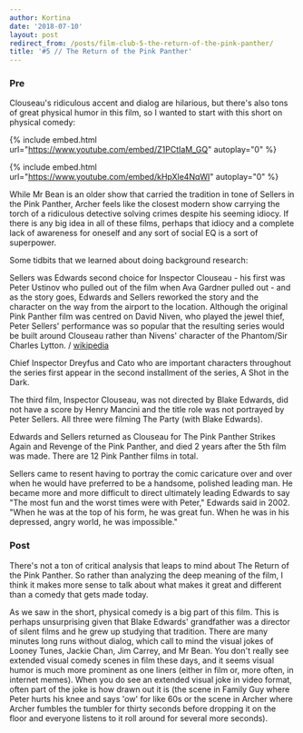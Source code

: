 ```yaml
---
author: Kortina
date: '2018-07-10'
layout: post
redirect_from: /posts/film-club-5-the-return-of-the-pink-panther/
title: '#5 // The Return of the Pink Panther'
---
```


### Pre

Clouseau's ridiculous accent and dialog are hilarious, but there's also tons of great physical humor in this film, so I wanted to start with this short on physical comedy:

{% include embed.html url="https://www.youtube.com/embed/Z1PCtIaM_GQ" autoplay="0" %}

{% include embed.html url="https://www.youtube.com/embed/kHpXle4NqWI" autoplay="0" %}

While Mr Bean is an older show that carried the tradition in tone of Sellers in the Pink Panther, Archer feels like the closest modern show carrying the torch of a ridiculous detective solving crimes despite his seeming idiocy. If there is any big idea in all of these films, perhaps that idiocy and a complete lack of awareness for oneself and any sort of social EQ is a sort of superpower.

Some tidbits that we learned about doing background research:

Sellers was Edwards second choice for Inspector Clouseau - his first was Peter Ustinov who pulled out of the film when Ava Gardner pulled out - and as the story goes, Edwards and Sellers reworked the story and the character on the way from the airport to the location. Although the original Pink Panther film was centred on David Niven, who played the jewel thief, Peter Sellers' performance was so popular that the resulting series would be built around Clouseau rather than Nivens' character of the Phantom/Sir Charles Lytton. / [wikipedia](https://en.wikipedia.org/wiki/The_Pink_Panther)

Chief Inspector Dreyfus and Cato who are important characters throughout the series first appear in the second installment of the series, A Shot in the Dark.

The third film, Inspector Clouseau, was not directed by Blake Edwards, did not have a score by Henry Mancini and the title role was not portrayed by Peter Sellers. All three were filming The Party (with Blake Edwards).

Edwards and Sellers returned as Clouseau for The Pink Panther Strikes Again and Revenge of the Pink Panther, and died 2 years after the 5th film was made. There are 12 Pink Panther films in total.

Sellers came to resent having to portray the comic caricature over and over when he would have preferred to be a handsome, polished leading man. He became more and more difficult to direct ultimately leading Edwards to say "The most fun and the worst times were with Peter," Edwards said in 2002. "When he was at the top of his form, he was great fun. When he was in his depressed, angry world, he was impossible."

### Post

There's not a ton of critical analysis that leaps to mind about The Return of the Pink Panther. So rather than analyzing the deep meaning of the film, I think it makes more sense to talk about what makes it great and different than a comedy that gets made today.

As we saw in the short, physical comedy is a big part of this film. This is perhaps unsurprising given that Blake Edwards' grandfather was a director of silent films and he grew up studying that tradition. There are many minutes long runs without dialog, which call to mind the visual jokes of Looney Tunes, Jackie Chan, Jim Carrey, and Mr Bean. You don't really see extended visual comedy scenes in film these days, and it seems visual humor is much more prominent as one liners (either in film or, more often, in internet memes). When you do see an extended visual joke in video format, often part of the joke is how drawn out it is (the scene in Family Guy where Peter hurts his knee and says 'ow' for like 60s or the scene in Archer where Archer fumbles the tumbler for thirty seconds before dropping it on the floor and everyone listens to it roll around for several more seconds).